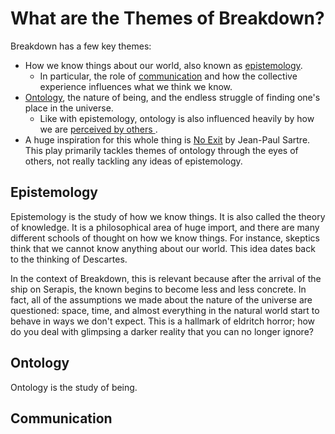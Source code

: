 # What are the Themes of Breakdown?

Breakdown has a few key themes:

- How we know things about our world, also known as [epistemology](##Epistemology).
  - In particular, the role of [communication](#communication) and how the collective experience
    influences what we think we know.
- [Ontology](##Ontology), the nature of being, and the endless struggle of finding one's place in
  the universe.
  - Like with epistemology, ontology is also influenced heavily by how we are [perceived by others
    ](#communication).
- A huge inspiration for this whole thing is [No Exit] by Jean-Paul Sartre. This play primarily
  tackles themes of ontology through the eyes of others, not really tackling any ideas of
  epistemology.

## Epistemology

Epistemology is the study of how we know things. It is also called the theory of knowledge. It is a
philosophical area of huge import, and there are many different schools of thought on how we know
things. For instance, skeptics think that we cannot know anything about our world. This idea dates
back to the thinking of Descartes.

In the context of Breakdown, this is relevant because after the arrival of the ship on Serapis, the
known begins to become less and less concrete. In fact, all of the assumptions we made about the
nature of the universe are questioned: space, time, and almost everything in the natural world start
to behave in ways we don't expect. This is a hallmark of eldritch horror; how do you deal with
glimpsing a darker reality that you can no longer ignore?

## Ontology

Ontology is the study of being.

## Communication

[No Exit]: /https://en.wikipedia.org/wiki/No_Exit
